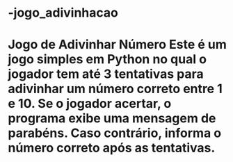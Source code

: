 # -jogo_adivinhacao
# Jogo de Adivinhar Número  Este é um jogo simples em Python no qual o jogador tem até 3 tentativas para adivinhar um número correto entre 1 e 10.   Se o jogador acertar, o programa exibe uma mensagem de parabéns. Caso contrário, informa o número correto após as tentativas.
